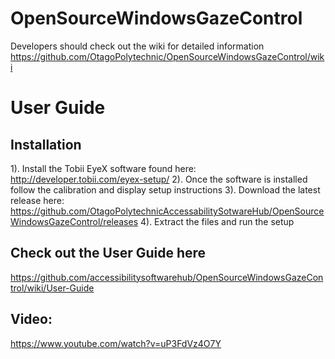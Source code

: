 
# OpenSourceWindowsGazeControl
Developers should check out the wiki for detailed information https://github.com/OtagoPolytechnic/OpenSourceWindowsGazeControl/wiki


# User Guide

## Installation

1). Install the Tobii EyeX software found here: http://developer.tobii.com/eyex-setup/
2). Once the software is installed follow the calibration and display setup instructions
3). Download the latest release here: https://github.com/OtagoPolytechnicAccessabilitySotwareHub/OpenSourceWindowsGazeControl/releases
4). Extract the files and run the setup

## Check out the User Guide here

https://github.com/accessibilitysoftwarehub/OpenSourceWindowsGazeControl/wiki/User-Guide
##  Video:

https://www.youtube.com/watch?v=uP3FdVz4O7Y

